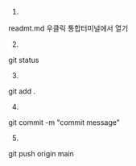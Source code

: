 1.

readmt.md 우클릭 통합터미널에서 열기


2.

git status

3.

git add .

4.

git commit -m "commit message"

5.

git push origin main
